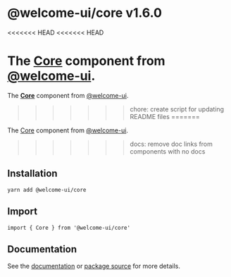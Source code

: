 # @welcome-ui/core v1.6.0
<<<<<<< HEAD
<<<<<<< HEAD

The [Core](http://welcome-ui.com/components/core) component from [@welcome-ui](http://welcome-ui.com).
=======
  
The **[Core](http://welcome-ui.com/components/core)** component from [@welcome-ui](http://welcome-ui.com).
>>>>>>> chore: create script for updating README files
=======

The [Core](http://welcome-ui.com/components/core) component from [@welcome-ui](http://welcome-ui.com).
>>>>>>> docs: remove doc links from components with no docs

## Installation

    yarn add @welcome-ui/core

## Import

    import { Core } from '@welcome-ui/core'

## Documentation

See the [documentation](http://welcome-ui.com/components/core) or [package source](https://github.com/WTTJ/welcome-ui/tree/v1.6.0/packages/Core) for more details.
